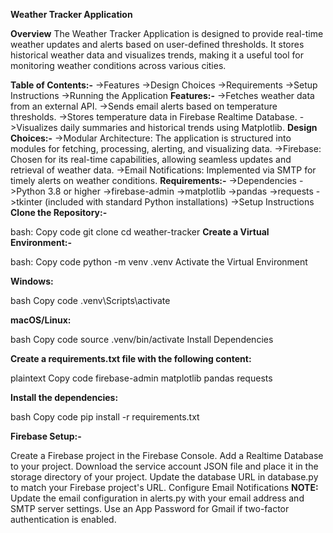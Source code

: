 **Weather Tracker Application**


**Overview**
The Weather Tracker Application is designed to provide real-time weather updates and alerts based on user-defined thresholds. It stores historical weather data and visualizes trends, making it a useful tool for monitoring weather conditions across various cities.

**Table of Contents:-**
->Features
->Design Choices
->Requirements
->Setup Instructions
->Running the Application
**Features:-**
->Fetches weather data from an external API.
->Sends email alerts based on temperature thresholds.
->Stores temperature data in Firebase Realtime Database.
->Visualizes daily summaries and historical trends using Matplotlib.
**Design Choices:-**
->Modular Architecture: The application is structured into modules for fetching, processing, alerting, and visualizing data.
->Firebase: Chosen for its real-time capabilities, allowing seamless updates and retrieval of weather data.
->Email Notifications: Implemented via SMTP for timely alerts on weather conditions.
**Requirements:-**
->Dependencies
->Python 3.8 or higher
->firebase-admin
->matplotlib
->pandas
->requests
->tkinter (included with standard Python installations)
->Setup Instructions
**Clone the Repository:-**

bash:
Copy code
git clone <repository-url>
cd weather-tracker
**Create a Virtual Environment:-**

bash:
Copy code
python -m venv .venv
Activate the Virtual Environment

**Windows:**

bash
Copy code
.venv\Scripts\activate

**macOS/Linux:**

bash
Copy code
source .venv/bin/activate
Install Dependencies

**Create a requirements.txt file with the following content:**

plaintext
Copy code
firebase-admin
matplotlib
pandas
requests

**Install the dependencies:**

bash
Copy code
pip install -r requirements.txt

**Firebase Setup:-**

Create a Firebase project in the Firebase Console.
Add a Realtime Database to your project.
Download the service account JSON file and place it in the storage directory of your project.
Update the database URL in database.py to match your Firebase project's URL.
Configure Email Notifications
**NOTE:**
Update the email configuration in alerts.py with your email address and SMTP server settings. Use an App Password for Gmail if two-factor authentication is enabled.
